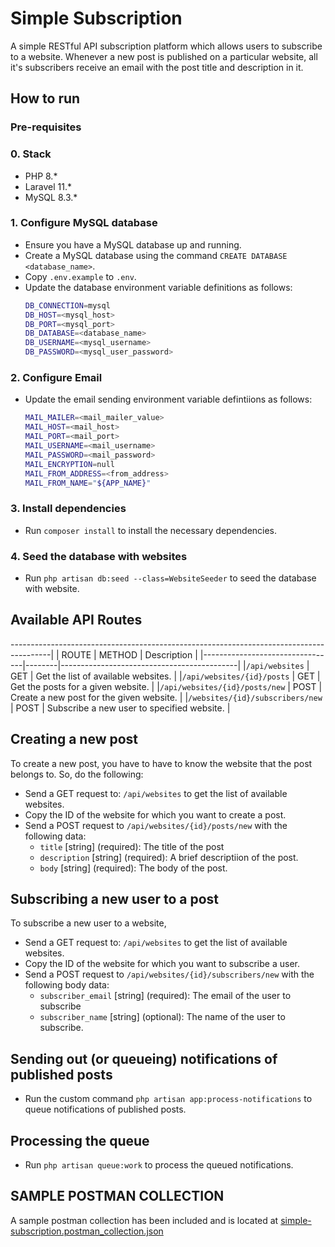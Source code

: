 # Simple Subscription
A simple RESTful API subscription platform which allows users to subscribe to a website.
Whenever a new post is published on a particular website,
all it's subscribers receive an email with the post title and description in it.


## How to run
### Pre-requisites

### 0. Stack
- PHP 8.*
- Laravel 11.*
- MySQL 8.3.*

### 1. Configure MySQL database
- Ensure you have a MySQL database up and running.
- Create a MySQL database using the command `CREATE DATABASE <database_name>`.
- Copy `.env.example` to `.env`.
- Update the database environment variable definitions as follows:
  ```bash
  DB_CONNECTION=mysql
  DB_HOST=<mysql_host>
  DB_PORT=<mysql_port>
  DB_DATABASE=<database_name>
  DB_USERNAME=<mysql_username>
  DB_PASSWORD=<mysql_user_password>
  ```

### 2. Configure Email
- Update the email sending environment variable defintiions as follows:
  ```bash
  MAIL_MAILER=<mail_mailer_value>
  MAIL_HOST=<mail_host>
  MAIL_PORT=<mail_port>
  MAIL_USERNAME=<mail_username>
  MAIL_PASSWORD=<mail_password>
  MAIL_ENCRYPTION=null
  MAIL_FROM_ADDRESS=<from_address>
  MAIL_FROM_NAME="${APP_NAME}"
  ```

### 3. Install dependencies
- Run `composer install` to install the necessary dependencies.

### 4. Seed the database with websites
- Run `php artisan db:seed --class=WebsiteSeeder` to seed the database with website.


## Available API Routes
----------------------------------------------------------------------------------------|
| ROUTE                           | METHOD | Description                                |
|---------------------------------|--------|--------------------------------------------|
|`/api/websites`                  | GET    | Get the list of available websites.        |
|`/api/websites/{id}/posts`       | GET    | Get the posts for a given website.         |
|`/api/websites/{id}/posts/new`   | POST   | Create a new post for the given website.   |
|`/websites/{id}/subscribers/new` | POST   | Subscribe a new user to specified website. |


## Creating a new post
To create a new post, you have to have to know the website that the post belongs to.
So, do the following:
- Send a GET request to: `/api/websites` to get the list of available websites.
- Copy the ID of the website for which you want to create a post.
- Send a POST request to `/api/websites/{id}/posts/new` with the following data:
    - `title` [string] (required): The title of the post
    - `description` [string] (required): A brief descriptiion of the post.
    - `body` [string] (required): The body of the post.

## Subscribing a new user to a post
To subscribe a new user to a website,
- Send a GET request to: `/api/websites` to get the list of available websites.
- Copy the ID of the website for which you want to subscribe a user.
- Send a POST request to `/api/websites/{id}/subscribers/new` with the following body data:
  - `subscriber_email` [string] (required): The email of the user to subscribe
  - `subscriber_name` [string] (optional): The name of the user to subscribe.


## Sending out (or queueing) notifications of published posts
- Run the custom command `php artisan app:process-notifications` to queue notifications of published posts.

## Processing the queue
- Run `php artisan queue:work` to process the queued notifications.


## SAMPLE POSTMAN COLLECTION
A sample postman collection has been included and is located at
<a href="simple-subscription.postman_collection.json">simple-subscription.postman_collection.json</a>
